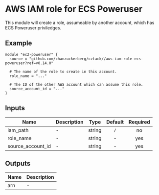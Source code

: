 # AWS IAM role for ECS Poweruser

This module will create a role, assumeable by another account, which has ECS Poweruser priviledges.

## Example

```hcl
module "ec2-poweruser" {
  source = "github.com/chanzuckerberg/cztack//aws-iam-role-ecs-poweruser?ref=v0.14.0"

  # The name of the role to create in this account.
  role_name = "..."

  # The ID of the other AWS account which can assume this role.
  source_account_id = "..."
}

```

<!-- START -->
## Inputs

| Name | Description | Type | Default | Required |
|------|-------------|:----:|:-----:|:-----:|
| iam\_path | - | string | `/` | no |
| role\_name | - | string | - | yes |
| source\_account\_id | - | string | - | yes |

## Outputs

| Name | Description |
|------|-------------|
| arn | - |

<!-- END -->
